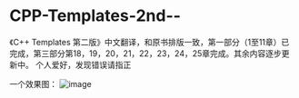# CPP-Templates-2nd--
《C++ Templates 第二版》中文翻译，和原书排版一致，第一部分（1至11章）已完成，第三部分第18，19，20，21，22，23，24，25章完成。其余内容逐步更新中。 个人爱好，发现错误请指正

一个效果图：
![image](https://github.com/Walton1128/CPP-Templates-2nd--/blob/master/sample.PNG)

